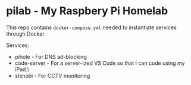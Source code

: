 # pilab - My Raspbery Pi Homelab

This repo contains `docker-compose.yml` needed to instantiate services through Docker.

Services:
- pihole - For DNS ad-blocking
- code-server - For a server-ized VS Code so that I can code using my iPad.\
- shinobi - For CCTV monitoring
